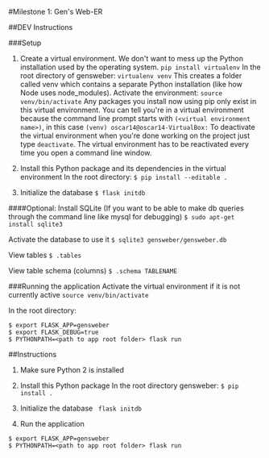 #Milestone 1: Gen's Web-ER

##DEV Instructions

###Setup

1. Create a virtual environment. We don't want to mess up the Python installation used by the operating system.
```pip install virtualenv```
In the root directory of gensweber:
```virtualenv venv```
This creates a folder called venv which contains a separate Python installation (like how Node uses node_modules).
Activate the environment:
```source venv/bin/activate```
Any packages you install now using pip only exist in this virtual environment. You can tell you're in a virtual environment because the command line prompt starts with `(<virtual environment name>)`, in this case `(venv) oscar14@oscar14-VirtualBox:`
To deactivate the virtual environment when you're done working on the project just type `deactivate`. The virtual environment has to be reactivated every time you open a command line window.

2. Install this Python package and its dependencies in the virtual environment
In the root directory:
```$ pip install --editable .```

3. Initialize the database
```$ flask initdb```

####Optional: Install SQLite
(If you want to be able to make db queries through the command line like mysql for debugging)
```$ sudo apt-get install sqlite3```

Activate the database to use it
```$ sqlite3 gensweber/gensweber.db```

View tables
```$ .tables```

View table schema (columns)
```$ .schema TABLENAME```

###Running the application
Activate the virtual environment if it is not currently active
```source venv/bin/activate```

In the root directory:
```
$ export FLASK_APP=gensweber
$ export FLASK_DEBUG=true
$ PYTHONPATH=<path to app root folder> flask run
```

##Instructions

1. Make sure Python 2 is installed

2. Install this Python package
In the root directory gensweber:
```$ pip install .```

3. Initialize the database
``` flask initdb```

4. Run the application
```
$ export FLASK_APP=gensweber
$ PYTHONPATH=<path to app root folder> flask run
```